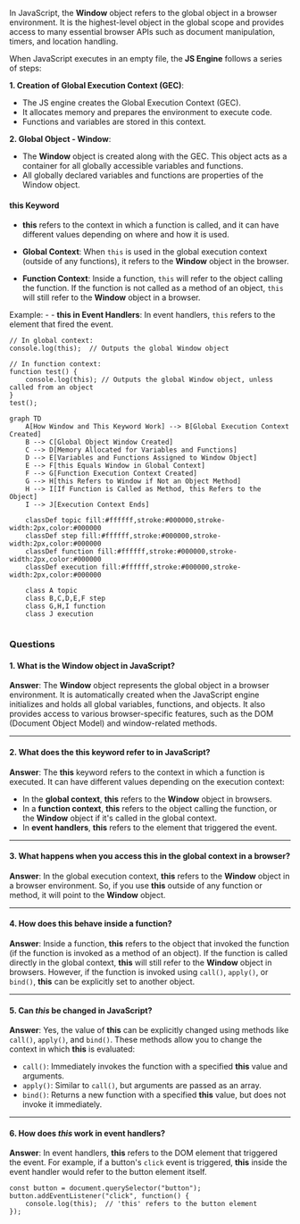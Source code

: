 
In JavaScript, the **Window** object refers to the global object in a browser environment. It is the highest-level object in the global scope and provides access to many essential browser APIs such as document manipulation, timers, and location handling.

When JavaScript executes in an empty file, the **JS Engine** follows a series of steps:

 **1. Creation of Global Execution Context (GEC)**:  
 - The JS engine creates the Global Execution Context (GEC).
 - It allocates memory and prepares the environment to execute code.
 - Functions and variables are stored in this context.
 
 **2. Global Object - Window**:
    
- The **Window** object is created along with the GEC. This object acts as a container for all globally accessible variables and functions.
- All globally declared variables and functions are properties of the Window object.

#### **this Keyword**

- **this** refers to the context in which a function is called, and it can have different values depending on where and how it is used.

-  **Global Context**: When `this` is used in the global execution context (outside of any functions), it refers to the **Window** object in the browser.  

- **Function Context**: Inside a function, `this` will refer to the object calling the function. If the function is not called as a method of an object, `this` will still refer to the **Window** object in a browser.
        
Example: - - **this in Event Handlers**: In event handlers, `this` refers to the element that fired the event.
```
// In global context:
console.log(this);  // Outputs the global Window object

// In function context:
function test() {
    console.log(this); // Outputs the global Window object, unless called from an object
}
test();
```

```mermaid
graph TD
    A[How Window and This Keyword Work] --> B[Global Execution Context Created]
    B --> C[Global Object Window Created]
    C --> D[Memory Allocated for Variables and Functions]
    D --> E[Variables and Functions Assigned to Window Object]
    E --> F[this Equals Window in Global Context]
    F --> G[Function Execution Context Created]
    G --> H[this Refers to Window if Not an Object Method]
    H --> I[If Function is Called as Method, this Refers to the Object]
    I --> J[Execution Context Ends]

    classDef topic fill:#ffffff,stroke:#000000,stroke-width:2px,color:#000000
    classDef step fill:#ffffff,stroke:#000000,stroke-width:2px,color:#000000
    classDef function fill:#ffffff,stroke:#000000,stroke-width:2px,color:#000000
    classDef execution fill:#ffffff,stroke:#000000,stroke-width:2px,color:#000000

    class A topic
    class B,C,D,E,F step
    class G,H,I function
    class J execution


```

### **Questions**

#### **1. What is the Window object in JavaScript?**

**Answer**: The **Window** object represents the global object in a browser environment. It is automatically created when the JavaScript engine initializes and holds all global variables, functions, and objects. It also provides access to various browser-specific features, such as the DOM (Document Object Model) and window-related methods.

---

#### **2. What does the **this** keyword refer to in JavaScript?**

**Answer**: The **this** keyword refers to the context in which a function is executed. It can have different values depending on the execution context:

- In the **global context**, **this** refers to the **Window** object in browsers.
- In a **function context**, **this** refers to the object calling the function, or the **Window** object if it's called in the global context.
- In **event handlers**, **this** refers to the element that triggered the event.

---

#### **3. What happens when you access **this** in the global context in a browser?**

**Answer**: In the global execution context, **this** refers to the **Window** object in a browser environment. So, if you use **this** outside of any function or method, it will point to the **Window** object.

---

#### **4. How does **this** behave inside a function?**

**Answer**: Inside a function, **this** refers to the object that invoked the function (if the function is invoked as a method of an object). If the function is called directly in the global context, **this** will still refer to the **Window** object in browsers. However, if the function is invoked using `call()`, `apply()`, or `bind()`, **this** can be explicitly set to another object.

---

#### **5. Can *this* be changed in JavaScript?**


**Answer**: Yes, the value of **this** can be explicitly changed using methods like `call()`, `apply()`, and `bind()`. These methods allow you to change the context in which **this** is evaluated:

- `call()`: Immediately invokes the function with a specified **this** value and arguments.
- `apply()`: Similar to `call()`, but arguments are passed as an array.
- `bind()`: Returns a new function with a specified **this** value, but does not invoke it immediately.

---

#### **6. How does *this* work in event handlers?**

**Answer**: In event handlers, **this** refers to the DOM element that triggered the event. For example, if a button's `click` event is triggered, **this** inside the event handler would refer to the button element itself.

```
const button = document.querySelector("button");
button.addEventListener("click", function() {
    console.log(this);  // 'this' refers to the button element
});
```

